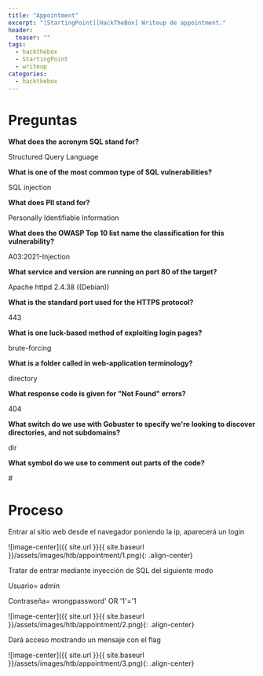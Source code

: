 ```yaml
---
title: "Appointment"
excerpt: "[StartingPoint][HackTheBox] Writeup de appointment."
header:
  teaser: ""
tags:
  - hackthebox
  - StartingPoint
  - writeup
categories:
  - hackthebox
---
```


# Preguntas

**What does the acronym SQL stand for?**

Structured Query Language

**What is one of the most common type of SQL vulnerabilities?**

SQL injection

**What does PII stand for?**

Personally Identifiable Information

**What does the OWASP Top 10 list name the classification for this vulnerability?**

A03:2021-Injection

**What service and version are running on port 80 of the target?**

Apache httpd 2.4.38 ((Debian))

**What is the standard port used for the HTTPS protocol?**

443

**What is one luck-based method of exploiting login pages?**

brute-forcing

**What is a folder called in web-application terminology?**

directory

**What response code is given for "Not Found" errors?**

404

**What switch do we use with Gobuster to specify we're looking to discover directories, and not subdomains?**

dir

**What symbol do we use to comment out parts of the code?**

\#

# Proceso

Entrar al sitio web desde el navegador poniendo la ip, aparecerá un login

![image-center]({{ site.url }}{{ site.baseurl }}/assets/images/htb/appointment/1.png){: .align-center}

Tratar de entrar mediante inyección de SQL del siguiente modo

Usuario= admin

Contraseña= wrongpassword' OR '1'='1

![image-center]({{ site.url }}{{ site.baseurl }}/assets/images/htb/appointment/2.png){: .align-center}

Dará acceso mostrando un mensaje con el flag

![image-center]({{ site.url }}{{ site.baseurl }}/assets/images/htb/appointment/3.png){: .align-center}
